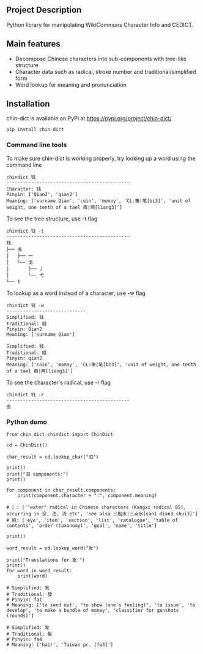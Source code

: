 ## Project Description

Python library for manipulating WikiCommons Character Info and CEDICT.

## Main features

* Decompose Chinese characters into sub-components with tree-like structure
* Character data such as radical, stroke number and traditional/simplified form
* Word lookup for meaning and pronunciation

## Installation

chin-dict is available on PyPI at https://pypi.org/project/chin-dict/

	pip install chin-dict
	
### Command line tools

To make sure chin-dict is working properly, try looking up a word using the command line

	chindict 钱
	---------------------------------------------
	Character: 钱
	Pinyin: ['Qian2', 'qian2']
	Meaning: ['surname Qian', 'coin', 'money', 'CL:筆|笔[bi3]', 'unit of weight, one tenth of a tael 兩|两[liang3]']

To see the tree structure, use -t flag

 	chindict 钱 -t
 	---------------------------------------------
	钱
	├── 戋
	│   ├── 一
	│   └── 戈
	│       ├── 丿
	│       └── 弋
	└── 钅

To lookup as a word instead of a character, use -w flag

	chindict 钱 -w
	-----------------------------
	Simplified: 钱
	Traditional: 錢
	Pinyin: Qian2
	Meaning: ['surname Qian']

	Simplified: 钱
	Traditional: 錢
	Pinyin: qian2
	Meaning: ['coin', 'money', 'CL:筆|笔[bi3]', 'unit of weight, one tenth of a tael 兩|两[liang3]']

	
To see the character's radical, use -r flag

	chindict 钱 -r
	---------------------------------------------
	金

### Python demo

	from chin_dict.chindict import ChinDict

	cd = ChinDict()

	char_result = cd.lookup_char("泪")

	print()
	print("泪 components:")
	print()

	for component in char_result.components:
		print(component.character + ":", component.meaning)

	# 氵: ['"water" radical in Chinese characters (Kangxi radical 85), occurring in 没, 法, 流 etc', 'see also 三點水|三点水[san1 dian3 shui3]']
	# 目: ['eye', 'item', 'section', 'list', 'catalogue', 'table of contents', 'order (taxonomy)', 'goal', 'name', 'title']

	print()

	word_result = cd.lookup_word("发")

	print("Translations for 发:")
	print()
	for word in word_result:
		print(word)
	
	# Simplified: 发
	# Traditional: 發
	# Pinyin: fa1
	# Meaning: ['to send out', "to show (one's feeling)", 'to issue', 'to develop', 'to make a bundle of money', 'classifier for gunshots (rounds)']

	# Simplified: 发
	# Traditional: 髮
	# Pinyin: fa4
	# Meaning: ['hair', 'Taiwan pr. [fa3]']


